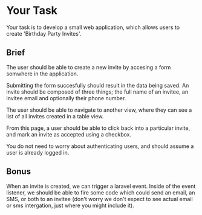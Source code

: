 # Your Task

Your task is to develop a small web application, which allows users to create 'Birthday Party Invites'.

## Brief 

The user should be able to create a new invite by accesing a form somwhere in the application. 

Submitting the form succesfully should result in the data being saved. An invite should be composed of three things; the full name of an invitee, an invitee email and optionally their phone number.

The user should be able to navigate to another view, where they can see a list of all invites created in a table view.

From this page, a user should be able to click back into a particular invite, and mark an invite as accepted using a checkbox.

You do not need to worry about authenticating users, and should assume a user is already logged in.

## Bonus

When an invite is created, we can trigger a laravel event. Inside of the event listener, we should be able to fire some code which could send an email, an SMS, or both to an invitee (don't worry we don't expect to see actual email or sms intergation, just where you might include it).